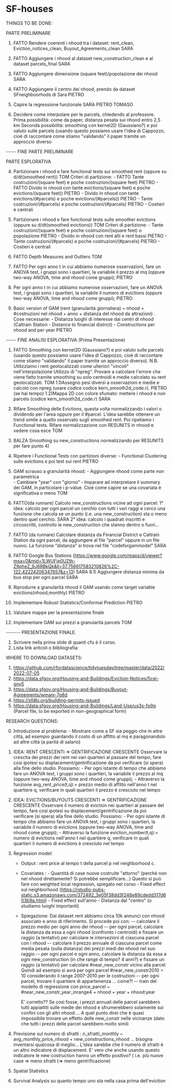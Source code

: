 # SF-houses

THINGS TO BE DONE:

PARTE PRELIMINARE

1) FATTO Rendere coerenti i nhood tra i dataset: rent_clean, Eviction_notices_clean, Buyout_Agreements_clean   SARA

2) FATTO Aggiungere i nhood al dataset new_construction_clean e al dataset parcels_final SARA

3) FATTO Aggiungere dimensione (square feet)/popolazione dei nhood     SARA

4) FATTO Aggiungere il centro dei nhood, prendo da dataset SFneighboorhods di Sara  PIETRO

5) Capire la regressione funzionale SARA PIETRO TOMASO

6) Decidere come interpolare per le parcels, chiedendo al professore. 
   Prima possibilità: come da paper, distanza pesata sui nhood entro 2,5 km
   Seconda possibilità: smoothing con kernel2D (Gaussiano?) e poi valuto sulle parcels (usando questo possiamo usare l'idea di Cappozzo, cioè di raccontare
                        come stiamo "validando" il paper tramite un approccio diverso

----- FINE PARTE PRELIMINARE

PARTE ESPLORATIVA

4) Partizionare i nhood e fare functional tests sui smoothed rent (oppure su d/dt(smoothed rent)) TOM 
   Criteri di partizione: - FATTO Tante costruzioni/(square feet) e poche costruzioni/(square feet)                   PIETRO
                          - FATTO Divido in nhood con tante evictions/(square feet) e poche evictions/(square feet))  PIETRO
                          - Divido in nhood con tante evictions/(#parcels) e poche evictions/(#parcels))              PIETRO
                          - Tante costruzioni/(#parcels) e poche costruzioni/(#parcels)                               PIETRO
                          - Costieri e centrali 
                          
                         
                         
 5) Partizionare i nhood e fare functional tests sulle smoother evictions (oppure su d/dt(smoothed evictions)) TOM 
    Criteri di partizione: - Tante costruzioni/(square feet) e poche costruzioni/(square feet)     o popolazione PIETRO
                           - Divido in nhood con rent alti e rent bassi  PIETRO
                           - Tante costruzioni/(#parcels) e poche costruzioni/(#parcels)                               PIETRO
                           - Costieri e centrali                                              
                          
                          
 6) FATTO Depth Measures and Outliers   TOM
 
 7) FATTO Per ogni anno t in cui abbiamo numerose osservazioni, fare un ANOVA test, i gruppi sono i quartieri, la variabile il prezzo al mq (oppure two-way ANOVA, time
    and nhood come gruppi); PIETRO
    
 8) Per ogni anno t in cui abbiamo numerose osservazioni, fare un ANOVA test, i gruppi sono i quartieri, la variabile il numero di evictions (oppure two-way ANOVA,
    time and nhood come gruppi); PIETRO

 
 10) Basic version of GAM (rent (granularità giornaliera) ~ nhood + #costruzioni nel nhood + anno + distanza del nhood da attrazioni) .
     Cose necessarie: - Distanza luoghi di interesse dai centri di nhood (Caltrain Station - Distance to financial district)
                      - Constructions per nhood and per year PIETRO
 
 ----- FINE ANALISI ESPLORATIVA (Prima Presentazione)


1) FATTO Smoothing con kernel2D (Gaussiano?) e poi valuto sulle parcels (usando questo possiamo usare l'idea di Cappozzo, cioè di raccontare
   come stiamo "validando" il paper tramite un approccio diverso). 
   N.B. Utilizziamo i rent geolocalizzati come ulteriori "vincoli" nell'interpolazione
   Utilizzo di "npreg". Provare a calcolare l'errore che viene fatto tramite smoothing su solo centroidi e medie calcolato su rent geolocalzzati. TOM
1.1)Assegno pesi diversi a osservazioni e medie e calcolo con npreg (usare codice codice kern_smooth2d_code.r). PIETRO (se hai tempo)
1.2)Mappa 2D con colore sfumato: mettere i nhood e non parcels (codice kern_smooth2d_code.r) SARA
2) Rifare Smoothing delle Evictions, questa volta normalizzando i valori o dividendo per l'area oppure per il #parcel. L'idea sarebbe ottenere un trend simile a 
   quello osservato sugli smoothed rent. Poi ripetiamo i Functional tests.
   Rifare normalizzazione con RESUNITS in nhood e vedere cosa esce TOM
3) BALZA Smoothing su new_constructions normalizzando per RESUNITS per fare punto 4) 
4) Ripetere i Functional Tests con partizioni diverse: - Functional Clustering sulle evictions e poi test sui rent PIETRO 
5) GAM scrauso a granularità nhood: - Aggiungere nhood come parte non parametrica  
                                    - Cambiare "year" con "giorno"
                                    - Imparare ad interpretare il summary dei GAM, in particolare i p-value. Cioè come capire se una covariata è significativa o meno
   TOM
                              
6) FATTO(da runnare) Calcolo new_constructions vicine ad ogni parcel: 1° idea: calcolo per ogni parcel un cerchio con tutti i vari raggi e cerco una funzione che calcola se un punto 
                                                             (i.e. una new_construction) sta o meno dentro quel cerchio.   SARA
                                                    2° idea: calcolo i quadrati inscritti e circoscritti, controllo le new_construction che stanno dentro o fuori...
                                                             
7) FATTO (da runnare) Calcolare distanza da Financial District e Caltrain Station da ogni parcel, da aggiungere al file "parcel" oppure in un file nuovo. La funzione "distanza" si trova
   nel file "codeforgammodel" SARA
8) FATTO Google Bus Stations (https://www.google.com/maps/d/viewer?msa=0&mid=1LWUFje0UZth-Z9pheZ_9J6RBkQk&ll=37.756617583210826%2C-122.42224206347657&z=13) SARA
8.1) Aggiungere distanza minima da bus stop per ogni parcel SARA
9) Riprodurre a granularità nhood il GAM usando come target variable evictions(nhood,monthly) PIETRO  
10) Implementare Robust Statistics/Conformal Prediction PIETRO
11) Valutare mappe per la presentazione finale 
12) Implementare GAM sui prezzi a granularità parcels TOM 
















------- PRESENTAZIONE FINALE.
1) Scrivere nella prima slide di quanti cfu è il corso.
2) Lista link aritcoli o blibliografia: 

WHERE TO DOWNLOAD DATASETS:

1) https://github.com/rfordatascience/tidytuesday/tree/master/data/2022/2022-07-05
2) https://data.sfgov.org/Housing-and-Buildings/Eviction-Notices/5cei-gny5
3) https://data.sfgov.org/Housing-and-Buildings/Buyout-Agreements/wmam-7g8d
4) https://sfdbi.org/building-permits-issued
5) https://data.sfgov.org/Housing-and-Buildings/Land-Use/us3s-fp9q (Parcel file, to be exported in non-geographical form)


RESEARCH QUESTIONS:


0) Introduzione al problema: - Mostrare come a SF sia peggio che in altre città, ad esempio guardando il costo di un affitto al mq e paragonandolo ad altre città
                               (a parità di salario)

1) IDEA: RENT CRESCENTI => GENTRIFICAZIONE CRESCENTE
   Osservare la crescita dei prezzi dei rent nei vari quartieri al passare del tempo, fare così ipotesi su
   displacement/gentrificazione da poi verificare (si spera) alla fine dello studio.
   Possiamo: - Per ogni istante di tempo che abbiamo fare un ANOVA test, i gruppi sono i quartieri, la variabile il prezzo al mq (oppure two-way ANOVA, time and nhood 
               come gruppi);
             - Attraverso la funzione avg_rent_price(t,q):= prezzo medio di affitto nell'anno t nel quartiere q, verificare in quali quartieri il prezzo è cresciuto
               nel tempo
                                              
2) IDEA: EVICTIONS/BUYOUTS CRESCENTI => GENTRIFICAZIONE CRESCENTE
   Osservare il numero di eviction nei quartieri al passare del tempo, fare così ipotesi su displacement/gentrificazione da poi verificare (si spera) alla fine dello 
   studio.
   Possiamo: - Per ogni istante di tempo che abbiamo fare un ANOVA test, i gruppi sono i quartieri, la variabile il numero di evictions (oppure two-way ANOVA, time and
               nhood come gruppi);
             - Attraverso la funzione eviction_number(t,q):= numero di evictions nell'anno t nel quartiere q, verificare in quali quartieri il numero di evictions è
             cresciuto nel tempo
             

3) Regression model: 
   - Output : rent price al tempo t della parcel p nel neighborhood c.
   - Covariates : - Quantità di case nuove costruite "attorno" (perchè non nel nhood direttamente? Si potrebbe semplificare...)
                    Questo si può fare con weighted local regression, spiegato nel corso
                  - Fixed effect sul neighborhood (https://rstudio-pubs-static.s3.amazonaws.com/372492_3e05f38dd3f248e89cdedd317d603b9a.html)
                  - Fixed effect sull'anno
                  - Distanza dal "centro" (o studiamo luoghi importanti)
   - Spiegazione: Dal dataset rent abbiamo circa 10k annunci con nhood associato e anno di riferimento. Si procede poi con:
                   -- calcolare il prezzo medio per ogni anno dei nhood 
                   -- per ogni parcel, calcolare la distanza da essa a ogni nhood (confronto i centroidi) e
                      fissare un raggio (a tentativi) per calcolare le intersezioni di ciascuna parcel con i nhood
                   -- calcolare il prezzo annuale di ciascuna parcel come media pesata (sulla distanza) dei prezzi medi dei nhood nel suo raggio
                   -- per ogni parcel e ogni anno, calcolare la distanza da essa a ogni new_construction (in che range di tempo? 4 anni?) e
                      fissare un raggio (a tentativi) per calcolare #near_new_constr vicino alla parcel
                      Quindi ad esempio si avrà per ogni parcel #near_new_constr2010 = 10 considerando il range 2007-2010 per le costruzioni
                   -- per ogni parcel, trovare il quartiere di appartenenza ... come?!
                   -- train del modello di regressione con price_parcel ~ #near_new_constr_year_inrange4 + nhood + year + nhood:year

      E' corretto?? Se così fosse, i prezzi annuali delle parcel sarebbero tutti appiattiti sulle medie dei nhood e sfrumerebbero solamente
        sui confini con gli altri nhood ... A quel punto direi che è quasi impossibile trovare un effetto delle new_constr nelle vicinanze
        (dato che tutti i prezzi delle parcel sarebbero molto simili  
                 
4) Previsione sul numero di sfratti : n_sfratti_monthly ~ avg_monthly_price_nhood + new_constructions_nhood  ... bisogna inventarsi qualcosa di meglio...
     L'idea sarebbe che il numero di sfratti è un altro indicatore di displacement. E' vero che anche usando questo indicatore le new costruction hanno un effetto 
     positivo? ( i.e. più nuove case => meno sfratti (=> meno gentrificazione)

5) Spatial Statistics
6) Survival Analysis su quanto tempo uno sta nella casa prima dell'eviction


